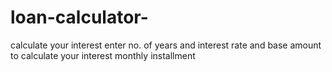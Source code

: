 # loan-calculator-
calculate your interest 
enter no. of years and interest rate and base amount to calculate your interest monthly installment

